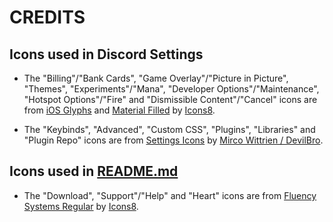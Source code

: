# CREDITS

## Icons used in Discord Settings

- The "Billing"/"Bank Cards", "Game Overlay"/"Picture in Picture", "Themes", "Experiments"/"Mana", "Developer Options"/"Maintenance", "Hotspot Options"/"Fire" and "Dismissible Content"/"Cancel" icons are from [iOS Glyphs](https://icons8.com/icons/ios-glyphs) and [Material Filled](https://icons8.com/icons/material) by [Icons8](https://icons8.com).

- The "Keybinds", "Advanced", "Custom CSS", "Plugins", "Libraries" and "Plugin Repo" icons are from [Settings Icons](https://github.com/mwittrien/BetterDiscordAddons/tree/master/Themes/_res/svgs/settingsicons) by [Mirco Wittrien / DevilBro](https://github.com/mwittrien).

## Icons used in [README.md](https://github.com/aenoo/Discordicons/blob/main/README.md)

- The "Download", "Support"/"Help" and "Heart" icons are from [Fluency Systems Regular](https://icons8.com/icons/fluency-systems-regular) by [Icons8](https://icons8.com).
